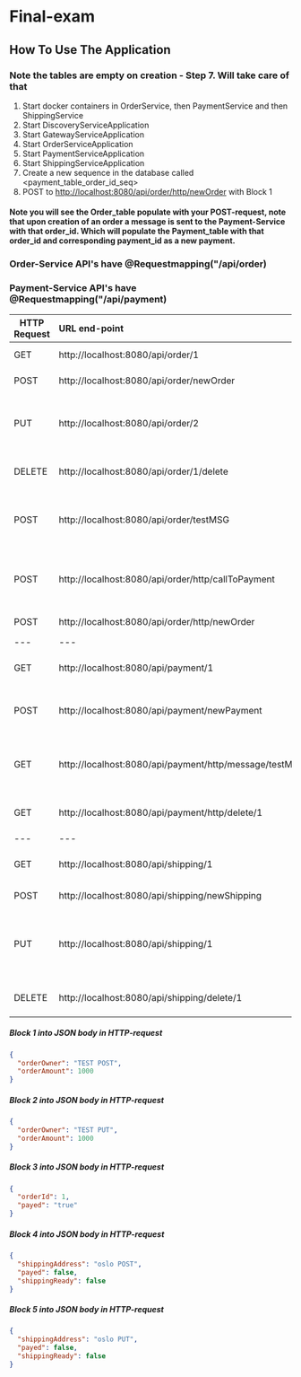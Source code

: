 # Final-exam
## How To Use The Application
### Note the tables are empty on creation - Step 7. Will take care of that
1. Start docker containers in OrderService, then PaymentService and then ShippingService
2. Start DiscoveryServiceApplication
3. Start GatewayServiceApplication
4. Start OrderServiceApplication
5. Start PaymentServiceApplication
6. Start ShippingServiceApplication
7. Create a new sequence in the database called <payment_table_order_id_seq>
8. POST to <http://localhost:8080/api/order/http/newOrder> with Block 1
#### Note you will see the Order_table populate with your POST-request, note that upon creation of an order a message is sent to the Payment-Service with that order_id. Which will populate the Payment_table with that order_id and corresponding payment_id as a new payment.

### Order-Service API's have @Requestmapping("/api/order)
### Payment-Service API's have @Requestmapping("/api/payment)
| HTTP Request | URL end-point                                          |    Service    |                        Comment                        |
|--------------|:-------------------------------------------------------|:-------------:|:-----------------------------------------------------:|
| GET          | http://localhost:8080/api/order/1                      |     Order     |                  Get order on Id = 1                  |
| POST         | http://localhost:8080/api/order/newOrder               |     Order     |                     Copy Block 1                      |
| PUT          | http://localhost:8080/api/order/2                      |     Order     |  Updates order id = 2 and creates new, Copy Block 2   |
| DELETE       | http://localhost:8080/api/order/1/delete               |     Order     |                 NOT WORKING CORRECTLY                 |
| POST         | http://localhost:8080/api/order/testMSG                |     Order     |      Sends "testMSG"-param as message to itself       |
| POST         | http://localhost:8080/api/order/http/callToPayment     | Order/Payment |    Sends a hardcoded message from Order to Payment    |
| POST         | http://localhost:8080/api/order/http/newOrder          | Order/Payment |                     Copy Block 1                      |
| ---          | ---                                                    |      ---      |                         -----                         |
| GET          | http://localhost:8080/api/payment/1                    |    Payment    |                 Get payment on Id = 1                 |
| POST         | http://localhost:8080/api/payment/newPayment           |    Payment    |          Copy Block 3 (duplicates may occur)          |
| GET          | http://localhost:8080/api/payment/http/message/testMSG |    Payment    |      Sends "testMSG"-param as message to itself       |
| GET          | http://localhost:8080/api/payment/http/delete/1        |    Payment    |               Delete payment on Id = 1                |
| ---          | ---                                                    |      ---      |                         -----                         |
| GET          | http://localhost:8080/api/shipping/1                   |   Shipping    |                 Get payment on Id = 1                 |
| POST         | http://localhost:8080/api/shipping/newShipping         |   Shipping    |                     Copy Block 4                      |
| PUT          | http://localhost:8080/api/shipping/1                   |   Shipping    | Updates shipping id = 1 and creates new, Copy Block 5 |
| DELETE       | http://localhost:8080/api/shipping/delete/1            |   Shipping    |              Deletes shipping on id = 1               |


##### Block 1 into JSON body in HTTP-request
```json
{
  "orderOwner": "TEST POST",
  "orderAmount": 1000
}
```

##### Block 2 into JSON body in HTTP-request
```json
{
  "orderOwner": "TEST PUT",
  "orderAmount": 1000
}
```


##### Block 3 into JSON body in HTTP-request
```json
{
  "orderId": 1,
  "payed": "true"
}
```

##### Block 4 into JSON body in HTTP-request
```json
{
  "shippingAddress": "oslo POST",
  "payed": false,
  "shippingReady": false
}
```

##### Block 5 into JSON body in HTTP-request
```json
{
  "shippingAddress": "oslo PUT",
  "payed": false,
  "shippingReady": false
}
```
